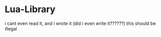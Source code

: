 # Lua-Library
i cant even read it, and i wrote it (did i even write it??????)
this should be illegal 


